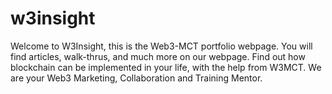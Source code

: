 # w3insight
Welcome to W3Insight, this is the Web3-MCT portfolio webpage. You will find articles, walk-thrus, and much more on our webpage. Find out how blockchain can be implemented in your life, with the help from W3MCT. We are your Web3 Marketing, Collaboration and Training Mentor. 

